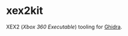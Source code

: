 # xex2kit

XEX2 (*Xbox 360 Executable*) tooling for [Ghidra](https://github.com/NationalSecurityAgency/ghidra).
